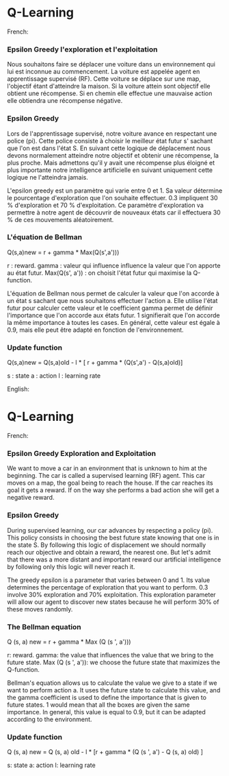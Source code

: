 # Q-Learning

French:

### Epsilon Greedy l'exploration et l'exploitation

Nous souhaitons faire se déplacer une voiture dans un environnement qui lui est inconnue au commencement. La voiture est appelée  agent en apprentissage supervisé (RF). Cette voiture se déplace sur une map, l'objectif étant d'atteindre la maison. Si la voiture attein  sont objectif elle obtient une récompense. Si en chemin elle effectue une mauvaise action elle obtiendra une récompense négative. 

### Epsilon Greedy 

Lors de l'apprentissage supervisé, notre voiture avance en respectant une police (pi). Cette police consiste à choisir le meilleur état futur s' sachant que l'on est dans l'état S. En suivant cette logique de déplacement nous devons normalement atteindre notre objectif et obtenir une récompense, la plus proche. Mais admettons qu'il y avait une récompense plus éloigné et plus importante notre intelligence artificielle en suivant uniquement cette logique ne l'atteindra jamais.

L'epsilon greedy est un paramètre qui varie entre 0 et 1. Sa valeur détermine le pourcentage d'exploration que l'on souhaite effectuer. 0.3 impliquent 30 % d'exploration et 70 % d'exploitation. Ce paramètre d'exploration va permettre à notre agent de découvrir de nouveaux états car il effectuera 30 % de ces mouvements aléatoirement. 


### L'équation de Bellman

Q(s,a)new = r +  gamma * Max(Q(s',a')))

r : reward.
gamma : valeur qui influence influence la valeur que l'on apporte au état futur.
Max(Q(s', a')) : on choisit l'état futur qui maximise la Q-function.

L'équation de Bellman nous permet de calculer la valeur que l'on accorde à un état s sachant que nous souhaitons effectuer l'action a. Elle utilise l'état futur pour calculer cette valeur et le coefficient gamma permet de définir l'importance que l'on accorde aux états futur. 1 signifierait que l'on accorde la même importance à toutes les cases. En général, cette valeur est égale à 0.9, mais elle peut être adapté en fonction de l'environnement. 


### Update function

Q(s,a)new = Q(s,a)old - l * \[ r + gamma * (Q(s',a') - Q(s,a)old)\]

s : state 
a : action 
l : learning rate


English: 

# Q-Learning

French:

### Epsilon Greedy Exploration and Exploitation

We want to move a car in an environment that is unknown to him at the beginning. The car is called a supervised learning (RF) agent. This car moves on a map, the goal being to reach the house. If the car reaches its goal it gets a reward. If on the way she performs a bad action she will get a negative reward.

### Epsilon Greedy

During supervised learning, our car advances by respecting a policy (pi). This policy consists in choosing the best future state knowing that one is in the state S. By following this logic of displacement we should normally reach our objective and obtain a reward, the nearest one. But let's admit that there was a more distant and important reward our artificial intelligence by following only this logic will never reach it.

The greedy epsilon is a parameter that varies between 0 and 1. Its value determines the percentage of exploration that you want to perform. 0.3 involve 30% exploration and 70% exploitation. This exploration parameter will allow our agent to discover new states because he will perform 30% of these moves randomly.


### The Bellman equation

Q (s, a) new = r + gamma * Max (Q (s ', a')))

r: reward.
gamma: the value that influences the value that we bring to the future state.
Max (Q (s ', a')): we choose the future state that maximizes the Q-function.

Bellman's equation allows us to calculate the value we give to a state if we want to perform action a. It uses the future state to calculate this value, and the gamma coefficient is used to define the importance that is given to future states. 1 would mean that all the boxes are given the same importance. In general, this value is equal to 0.9, but it can be adapted according to the environment.


### Update function

Q (s, a) new = Q (s, a) old - l * \[r + gamma * (Q (s ', a') - Q (s, a) old) \]

s: state
a: action
l: learning rate

